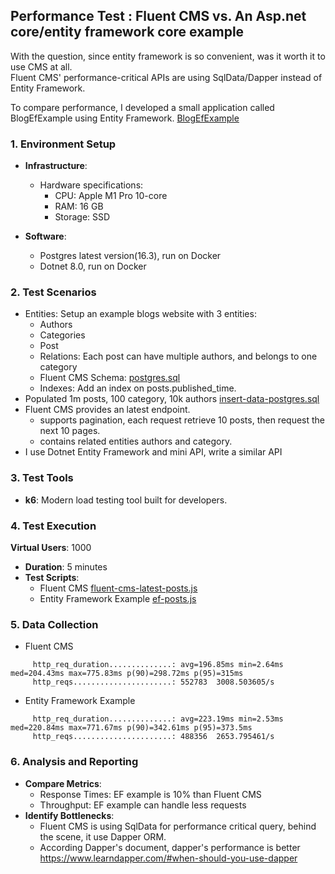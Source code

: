 ## Performance Test : Fluent CMS  vs. An Asp.net core/entity framework core example 

With the question, since entity framework is so convenient, was it worth it to use CMS at all.   
Fluent CMS' performance-critical APIs are using SqlData/Dapper instead of Entity Framework.

To compare performance, I developed a small application called BlogEfExample using Entity Framework. [BlogEfExample](..%2F..%2Fexamples%2FBlogEfExample)

### 1. **Environment Setup**
- **Infrastructure**:
    - Hardware specifications:
        - CPU: Apple M1 Pro 10-core
        - RAM: 16 GB
        - Storage: SSD

- **Software**:
    - Postgres latest version(16.3), run on Docker
    - Dotnet 8.0, run on Docker

### 2. **Test Scenarios**
- Entities: Setup an example blogs website with 3 entities:
  - Authors
  - Categories
  - Post 
  - Relations: Each post can have multiple authors, and belongs to one category
  - Fluent CMS  Schema: [postgres.sql](..%2F..%2Fexamples%2Fexample-schema%2Fpostgres.sql)
  - Indexes: Add an index on posts.published_time. 
- Populated 1m posts, 100 category, 10k authors [insert-data-postgres.sql](..%2F..%2Fexamples%2Fexample-schema%2Finsert-data-postgres.sql)
- Fluent CMS provides an latest endpoint.
  - supports pagination, each request retrieve 10 posts, then request the next 10 pages.
  - contains related entities authors and category.
- I use Dotnet Entity Framework and mini API, write a similar API 
### 3. **Test Tools**
- **k6**: Modern load testing tool built for developers.
### 4. **Test Execution**
**Virtual Users**: 1000
- **Duration**: 5 minutes
- **Test Scripts**: 
  - Fluent CMS [fluent-cms-latest-posts.js](..%2F..%2Fk6_test_scripts%2Ffluent-cms-latest-posts.js)
  - Entity Framework Example [ef-posts.js](..%2F..%2Fk6_test_scripts%2Fef-posts.js)
### 5. **Data Collection**
- Fluent CMS
```
     http_req_duration..............: avg=196.85ms min=2.64ms  med=204.43ms max=775.83ms p(90)=298.72ms p(95)=315ms
     http_reqs......................: 552783  3008.503605/s
```
- Entity Framework Example 
```
     http_req_duration..............: avg=223.19ms min=2.53ms  med=220.84ms max=771.67ms p(90)=342.61ms p(95)=373.5ms
     http_reqs......................: 488356  2653.795461/s
```
### 6. **Analysis and Reporting**

- **Compare Metrics**:
    - Response Times: EF example is 10% than Fluent CMS
    - Throughput:  EF example can handle less requests
- **Identify Bottlenecks**:
    - Fluent CMS is using SqlData for performance critical query, behind the scene, it use  Dapper ORM. 
    - According Dapper's document, dapper's performance is better https://www.learndapper.com/#when-should-you-use-dapper 